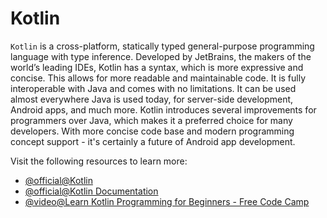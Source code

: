 # Kotlin

`Kotlin` is a cross-platform, statically typed general-purpose programming language with type inference. Developed by JetBrains, the makers of the world’s leading IDEs, Kotlin has a syntax, which is more expressive and concise. This allows for more readable and maintainable code. It is fully interoperable with Java and comes with no limitations. It can be used almost everywhere Java is used today, for server-side development, Android apps, and much more. Kotlin introduces several improvements for programmers over Java, which makes it a preferred choice for many developers. With more concise code base and modern programming concept support - it's certainly a future of Android app development.

Visit the following resources to learn more:

- [@official@Kotlin](https://kotlinlang.org/)
- [@official@Kotlin Documentation](https://kotlinlang.org/docs/home.html)
- [@video@Learn Kotlin Programming for Beginners - Free Code Camp](https://youtu.be/EExSSotojVI?si=4VPW8ZHa2UMX0HH1)
